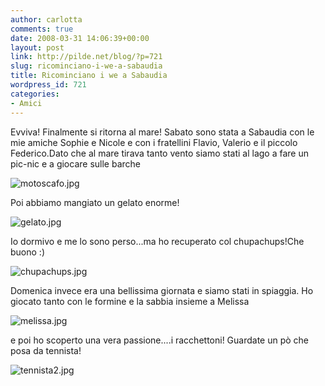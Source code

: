 ```yaml
---
author: carlotta
comments: true
date: 2008-03-31 14:06:39+00:00
layout: post
link: http://pilde.net/blog/?p=721
slug: ricominciano-i-we-a-sabaudia
title: Ricominciano i we a Sabaudia
wordpress_id: 721
categories:
- Amici
---
```


Evviva! Finalmente si ritorna al mare!
Sabato sono stata a Sabaudia con le mie amiche Sophie e Nicole e con i fratellini Flavio, Valerio e il piccolo Federico.Dato che al mare tirava tanto vento siamo stati al lago a fare un pic-nic e a giocare sulle barche

![motoscafo.jpg](http://pilde.net/blog/wp-content/uploads/2008/03/motoscafo.jpg)

Poi abbiamo mangiato un gelato enorme! 

![gelato.jpg](http://pilde.net/blog/wp-content/uploads/2008/03/gelato.jpg)

Io dormivo e me lo sono perso...ma ho recuperato col chupachups!Che buono :)

![chupachups.jpg](http://pilde.net/blog/wp-content/uploads/2008/03/chupachups.jpg)

Domenica invece era una bellissima giornata e siamo stati in spiaggia. Ho giocato tanto con le formine e la sabbia insieme a Melissa

![melissa.jpg](http://pilde.net/blog/wp-content/uploads/2008/03/melissa.jpg)

e poi ho scoperto una vera passione....i racchettoni! Guardate un pò che posa da tennista!

![tennista2.jpg](http://pilde.net/blog/wp-content/uploads/2008/03/tennista2.jpg)



